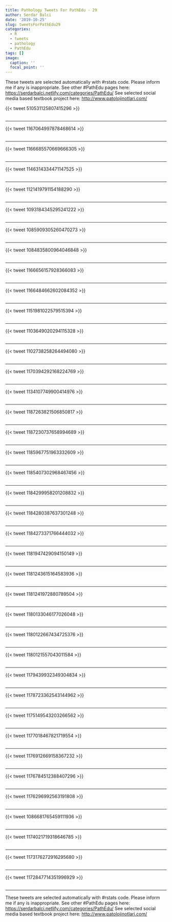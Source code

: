 ```yaml
---
title: Pathology Tweets For PathEdu - 29
author: Serdar Balci
date: '2019-10-25'
slug: tweetsForPathEdu29
categories:
  - R
  - tweets
  - pathology
  - PathEdu
tags: []
image:
  caption: ''
  focal_point: ''
---
```



These tweets are selected automatically with #rstats code. Please inform me if any is inappropriate.
See other #PathEdu pages here: https://serdarbalci.netlify.com/categories/PathEdu/ 
See selected social media based textbook project here: http://www.patolojinotlari.com/

{{< tweet 510531125807415296 >}}
<br>
<br>
<hr>
{{< tweet 1167064997878468614 >}}
<br>
<br>
<hr>
{{< tweet 1166685570669666305 >}}
<br>
<br>
<hr>
{{< tweet 1146314334471147525 >}}
<br>
<br>
<hr>
{{< tweet 1121419791154188290 >}}
<br>
<br>
<hr>
{{< tweet 1093184345295241222 >}}
<br>
<br>
<hr>
{{< tweet 1085909305260470273 >}}
<br>
<br>
<hr>
{{< tweet 1084835800964046848 >}}
<br>
<br>
<hr>
{{< tweet 1166656157928366083 >}}
<br>
<br>
<hr>
{{< tweet 1166484662602084352 >}}
<br>
<br>
<hr>
{{< tweet 1151981022579515394 >}}
<br>
<br>
<hr>
{{< tweet 1103649020294115328 >}}
<br>
<br>
<hr>
{{< tweet 1102738258264494080 >}}
<br>
<br>
<hr>
{{< tweet 1170394292168224769 >}}
<br>
<br>
<hr>
{{< tweet 1134107749900414976 >}}
<br>
<br>
<hr>
{{< tweet 1187263821506850817 >}}
<br>
<br>
<hr>
{{< tweet 1187230737658994689 >}}
<br>
<br>
<hr>
{{< tweet 1185967751963332609 >}}
<br>
<br>
<hr>
{{< tweet 1185407302968467456 >}}
<br>
<br>
<hr>
{{< tweet 1184299958201208832 >}}
<br>
<br>
<hr>
{{< tweet 1184280387637301248 >}}
<br>
<br>
<hr>
{{< tweet 1184273371766444032 >}}
<br>
<br>
<hr>
{{< tweet 1181947429094150149 >}}
<br>
<br>
<hr>
{{< tweet 1181243615164583936 >}}
<br>
<br>
<hr>
{{< tweet 1181241972880789504 >}}
<br>
<br>
<hr>
{{< tweet 1180133046177026048 >}}
<br>
<br>
<hr>
{{< tweet 1180122667434725376 >}}
<br>
<br>
<hr>
{{< tweet 1180121557043011584 >}}
<br>
<br>
<hr>
{{< tweet 1179439932349304834 >}}
<br>
<br>
<hr>
{{< tweet 1178723362543144962 >}}
<br>
<br>
<hr>
{{< tweet 1175149543203266562 >}}
<br>
<br>
<hr>
{{< tweet 1177018467821719554 >}}
<br>
<br>
<hr>
{{< tweet 1176912669158367232 >}}
<br>
<br>
<hr>
{{< tweet 1176784512388407296 >}}
<br>
<br>
<hr>
{{< tweet 1176296992563191808 >}}
<br>
<br>
<hr>
{{< tweet 1086681765459111936 >}}
<br>
<br>
<hr>
{{< tweet 1174021719318646785 >}}
<br>
<br>
<hr>
{{< tweet 1173176272916295680 >}}
<br>
<br>
<hr>
{{< tweet 1172847714351996929 >}}
<br>
<br>
<hr>


These tweets are selected automatically with #rstats code. Please inform me if any is inappropriate.
See other #PathEdu pages here: https://serdarbalci.netlify.com/categories/PathEdu/ 
See selected social media based textbook project here: http://www.patolojinotlari.com/
